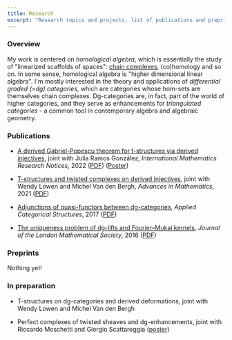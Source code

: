 ```yaml
---
title: Research
excerpt: "Research topics and projects, list of publications and preprints"
---
```


### Overview

My work is centered on *homological algebra*, which is essentially the study of "linearized scaffolds of spaces": [chain complexes](https://en.wikipedia.org/wiki/Chain_complex), (co)homology and so on. In some sense, homological algebra is "higher dimensional linear algebra". I'm mostly interested in the theory and applications of *differential graded (=dg) categories*, which are categories whose hom-sets are themselves chain complexes. Dg-categories are, in fact, part of the world of higher categories, and they serve as enhancements for *triangulated categories* - a common tool in contemporary algebra and algebraic geometry.

### Publications

- [A derived Gabriel-Popescu theorem for t-structures via derived injectives](https://academic.oup.com/imrn/advance-article-abstract/doi/10.1093/imrn/rnab367/6516448), joint with Julia Ramos González, *International Mathematics Research Notices*, 2022 ([PDF](https://fgenovese1987.github.io/documents/papers/gabrielpopescu_tstruct.pdf)) ([Poster](https://fgenovese1987.github.io/documents/papers/poster_gabrielpopescu.pdf))

- [T-structures and twisted complexes on derived injectives](https://www.sciencedirect.com/science/article/abs/pii/S0001870821002656), joint with Wendy Lowen and Michel Van den Bergh, *Advances in Mathematics*, 2021 ([PDF](https://fgenovese1987.github.io/documents/papers/dginj_tstruct.pdf))

- [Adjunctions of quasi-functors between dg-categories](https://link.springer.com/article/10.1007/s10485-016-9470-y), *Applied Categorical Structures*, 2017 ([PDF](https://fgenovese1987.github.io/documents/papers/qfun_adj.pdf))

- [The uniqueness problem of dg-lifts and Fourier–Mukai kernels](https://academic.oup.com/jlms/article-abstract/94/2/617/2219049), *Journal of the London Mathematical Society*, 2016 ([PDF](https://fgenovese1987.github.io/documents/papers/dglift_uniqueness.pdf))

### Preprints

Nothing yet!

### In preparation

- T-structures on dg-categories and derived deformations, joint with Wendy Lowen and Michel Van den Bergh

- Perfect complexes of twisted sheaves and dg-enhancements, joint with Riccardo Moschetti and Giorgio Scattareggia ([poster](https://fgenovese1987.github.io/documents/papers/poster_twisted.pdf))
